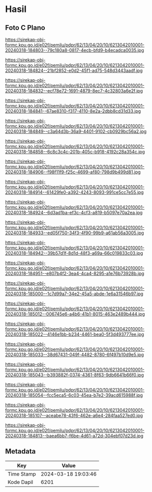 # Hasil

## Foto C Plano

https://sirekap-obj-formc.kpu.go.id/e02f/pemilu/pdpr/62/13/04/20/10/6213042010001-20240318-184803--79c180a8-0817-4ecb-bfd9-b4ecadca0035.jpg

https://sirekap-obj-formc.kpu.go.id/e02f/pemilu/pdpr/62/13/04/20/10/6213042010001-20240318-184824--21bf2852-e0d2-45f1-ad75-548d3443aadf.jpg

https://sirekap-obj-formc.kpu.go.id/e02f/pemilu/pdpr/62/13/04/20/10/6213042010001-20240318-184832--ecf78e72-1691-4879-8ec7-4c32803a6e2f.jpg

https://sirekap-obj-formc.kpu.go.id/e02f/pemilu/pdpr/62/13/04/20/10/6213042010001-20240318-184841--67ae8310-f317-4110-8e2a-2dbb8cd31d33.jpg

https://sirekap-obj-formc.kpu.go.id/e02f/pemilu/pdpr/62/13/04/20/10/6213042010001-20240318-184849--c3a64d3b-36a9-4401-9102-cb0929bc56a2.jpg

https://sirekap-obj-formc.kpu.go.id/e02f/pemilu/pdpr/62/13/04/20/10/6213042010001-20240318-184858--6c8c3c4c-201b-405c-b918-4192c28a354c.jpg

https://sirekap-obj-formc.kpu.go.id/e02f/pemilu/pdpr/62/13/04/20/10/6213042010001-20240318-184906--f98f11f9-f25c-4699-af80-798d9b499d81.jpg

https://sirekap-obj-formc.kpu.go.id/e02f/pemilu/pdpr/62/13/04/20/10/6213042010001-20240318-184914--61429fe0-a392-4243-8093-991ce5cc7e55.jpg

https://sirekap-obj-formc.kpu.go.id/e02f/pemilu/pdpr/62/13/04/20/10/6213042010001-20240318-184924--6d3ad1ba-ef3c-4cf3-a819-b5097e70a2ea.jpg

https://sirekap-obj-formc.kpu.go.id/e02f/pemilu/pdpr/62/13/04/20/10/6213042010001-20240318-184933--ed05f750-34f3-4f90-99b9-a61ab56a3005.jpg

https://sirekap-obj-formc.kpu.go.id/e02f/pemilu/pdpr/62/13/04/20/10/6213042010001-20240318-184942--39b57d1f-8d1d-48f3-a69a-66c019833c03.jpg

https://sirekap-obj-formc.kpu.go.id/e02f/pemilu/pdpr/62/13/04/20/10/6213042010001-20240318-184951--e807b4f2-3ea4-4ca4-8295-a1e76b73928b.jpg

https://sirekap-obj-formc.kpu.go.id/e02f/pemilu/pdpr/62/13/04/20/10/6213042010001-20240318-185000--1c7d99a7-34e2-45a5-abde-1e6a31546b97.jpg

https://sirekap-obj-formc.kpu.go.id/e02f/pemilu/pdpr/62/13/04/20/10/6213042010001-20240318-185012--006745e6-a4b6-41b1-8015-463e2489b444.jpg

https://sirekap-obj-formc.kpu.go.id/e02f/pemilu/pdpr/62/13/04/20/10/6213042010001-20240318-185022--4146e1bb-b234-4461-bea0-5f3d493777ee.jpg

https://sirekap-obj-formc.kpu.go.id/e02f/pemilu/pdpr/62/13/04/20/10/6213042010001-20240318-185033--38d67431-049f-4482-8780-6f497b10d9e5.jpg

https://sirekap-obj-formc.kpu.go.id/e02f/pemilu/pdpr/62/13/04/20/10/6213042010001-20240318-185043--b393882f-0374-4361-8f63-9db6641b66f0.jpg

https://sirekap-obj-formc.kpu.go.id/e02f/pemilu/pdpr/62/13/04/20/10/6213042010001-20240318-185054--fcc5eca5-6c03-45ea-b7e2-39acd615988f.jpg

https://sirekap-obj-formc.kpu.go.id/e02f/pemilu/pdpr/62/13/04/20/10/6213042010001-20240318-185107--aceabe78-43f6-462e-a6e4-284faa527ed0.jpg

https://sirekap-obj-formc.kpu.go.id/e02f/pemilu/pdpr/62/13/04/20/10/6213042010001-20240318-184813--baea6bb7-f6be-4d61-a72d-304ebf07d23d.jpg


## Metadata

| Key        | Value               |
| ---------- | ------------------- |
| Time Stamp | 2024-03-18 19:03:46 |
| Kode Dapil | 6201                |



